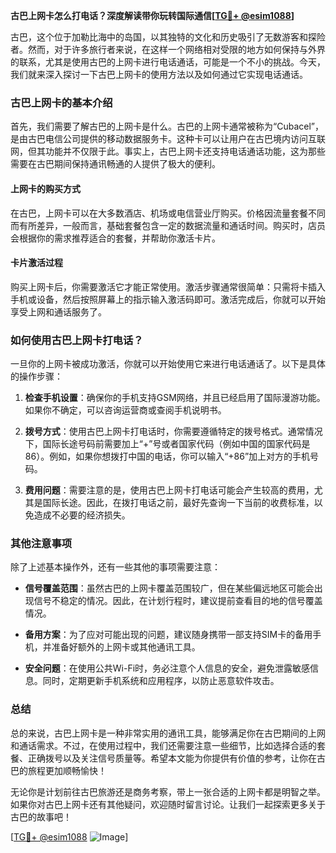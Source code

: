 **古巴上网卡怎么打电话？深度解读带你玩转国际通信[[TG💪+ @esim1088](https://t.me/s/esim1088)]**

古巴，这个位于加勒比海中的岛国，以其独特的文化和历史吸引了无数游客和探险者。然而，对于许多旅行者来说，在这样一个网络相对受限的地方如何保持与外界的联系，尤其是使用古巴的上网卡进行电话通话，可能是一个不小的挑战。今天，我们就来深入探讨一下古巴上网卡的使用方法以及如何通过它实现电话通话。

### 古巴上网卡的基本介绍

首先，我们需要了解古巴的上网卡是什么。古巴的上网卡通常被称为“Cubacel”，是由古巴电信公司提供的移动数据服务卡。这种卡可以让用户在古巴境内访问互联网，但其功能并不仅限于此。事实上，古巴上网卡还支持电话通话功能，这为那些需要在古巴期间保持通讯畅通的人提供了极大的便利。

#### 上网卡的购买方式

在古巴，上网卡可以在大多数酒店、机场或电信营业厅购买。价格因流量套餐不同而有所差异，一般而言，基础套餐包含一定的数据流量和通话时间。购买时，店员会根据你的需求推荐适合的套餐，并帮助你激活卡片。

#### 卡片激活过程

购买上网卡后，你需要激活它才能正常使用。激活步骤通常很简单：只需将卡插入手机或设备，然后按照屏幕上的指示输入激活码即可。激活完成后，你就可以开始享受上网和通话服务了。

### 如何使用古巴上网卡打电话？

一旦你的上网卡被成功激活，你就可以开始使用它来进行电话通话了。以下是具体的操作步骤：

1. **检查手机设置**：确保你的手机支持GSM网络，并且已经启用了国际漫游功能。如果你不确定，可以咨询运营商或查阅手机说明书。
   
2. **拨号方式**：使用古巴上网卡打电话时，你需要遵循特定的拨号格式。通常情况下，国际长途号码前需要加上“+”号或者国家代码（例如中国的国家代码是86）。例如，如果你想拨打中国的电话，你可以输入“+86”加上对方的手机号码。

3. **费用问题**：需要注意的是，使用古巴上网卡打电话可能会产生较高的费用，尤其是国际长途。因此，在拨打电话之前，最好先查询一下当前的收费标准，以免造成不必要的经济损失。

### 其他注意事项

除了上述基本操作外，还有一些其他的事项需要注意：

- **信号覆盖范围**：虽然古巴的上网卡覆盖范围较广，但在某些偏远地区可能会出现信号不稳定的情况。因此，在计划行程时，建议提前查看目的地的信号覆盖情况。
  
- **备用方案**：为了应对可能出现的问题，建议随身携带一部支持SIM卡的备用手机，并准备好额外的上网卡或其他通讯工具。

- **安全问题**：在使用公共Wi-Fi时，务必注意个人信息的安全，避免泄露敏感信息。同时，定期更新手机系统和应用程序，以防止恶意软件攻击。

### 总结

总的来说，古巴上网卡是一种非常实用的通讯工具，能够满足你在古巴期间的上网和通话需求。不过，在使用过程中，我们还需要注意一些细节，比如选择合适的套餐、正确拨号以及关注信号质量等。希望本文能为你提供有价值的参考，让你在古巴的旅程更加顺畅愉快！

无论你是计划前往古巴旅游还是商务考察，带上一张合适的上网卡都是明智之举。如果你对古巴上网卡还有其他疑问，欢迎随时留言讨论。让我们一起探索更多关于古巴的故事吧！

[[TG💪+ @esim1088](https://t.me/s/esim1088) ![Image](https://i.postimg.cc/4NQfJmqS/Snipaste-2025-05-13-00-14-12.png)]